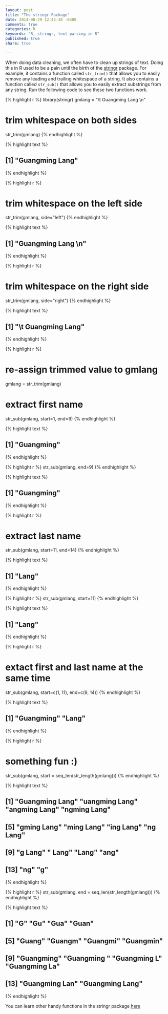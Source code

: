 ```yaml
---
layout: post
title: "The stringr Package"
date: 2014-08-29 12:42:38 -0400
comments: true
categories: R
keywords: "R, stringr, text parsing in R"
published: true
share: true

---
```

When doing data cleaning, we often have to clean up strings of text. Doing this in R used to be a pain until the birth of the [stringr](http://cran.r-project.org/web/packages/stringr/index.html) package. For example, it contains a function called `str_trim()` that allows you to easily remove any leading and trailing whitespace of a string. It also contains a function called `str_sub()` that allows you to easily extract substrings from any string. Run the following code to see these two functions work.


{% highlight r %}
library(stringr)
gmlang = "\t Guangming Lang \n"

# trim whitespace on both sides
str_trim(gmlang)
{% endhighlight %}



{% highlight text %}
## [1] "Guangming Lang"
{% endhighlight %}



{% highlight r %}
# trim whitespace on the left side
str_trim(gmlang, side="left")
{% endhighlight %}



{% highlight text %}
## [1] "Guangming Lang \n"
{% endhighlight %}



{% highlight r %}
# trim whitespace on the right side
str_trim(gmlang, side="right")
{% endhighlight %}



{% highlight text %}
## [1] "\t Guangming Lang"
{% endhighlight %}



{% highlight r %}
# re-assign trimmed value to gmlang
gmlang = str_trim(gmlang)

# extract first name
str_sub(gmlang, start=1, end=9)
{% endhighlight %}



{% highlight text %}
## [1] "Guangming"
{% endhighlight %}



{% highlight r %}
str_sub(gmlang, end=9)
{% endhighlight %}



{% highlight text %}
## [1] "Guangming"
{% endhighlight %}



{% highlight r %}
# extract last name
str_sub(gmlang, start=11, end=14)
{% endhighlight %}



{% highlight text %}
## [1] "Lang"
{% endhighlight %}



{% highlight r %}
str_sub(gmlang, start=11)
{% endhighlight %}



{% highlight text %}
## [1] "Lang"
{% endhighlight %}



{% highlight r %}
# extact first and last name at the same time
str_sub(gmlang, start=c(1, 11), end=c(9, 14))
{% endhighlight %}



{% highlight text %}
## [1] "Guangming" "Lang"
{% endhighlight %}



{% highlight r %}
# something fun :)
str_sub(gmlang, start = seq_len(str_length(gmlang)))
{% endhighlight %}



{% highlight text %}
##  [1] "Guangming Lang" "uangming Lang"  "angming Lang"   "ngming Lang"   
##  [5] "gming Lang"     "ming Lang"      "ing Lang"       "ng Lang"       
##  [9] "g Lang"         " Lang"          "Lang"           "ang"           
## [13] "ng"             "g"
{% endhighlight %}



{% highlight r %}
str_sub(gmlang, end = seq_len(str_length(gmlang)))
{% endhighlight %}



{% highlight text %}
##  [1] "G"              "Gu"             "Gua"            "Guan"          
##  [5] "Guang"          "Guangm"         "Guangmi"        "Guangmin"      
##  [9] "Guangming"      "Guangming "     "Guangming L"    "Guangming La"  
## [13] "Guangming Lan"  "Guangming Lang"
{% endhighlight %}

You can learn other handy functions in the stringr package [here](http://cran.r-project.org/web/packages/stringr/stringr.pdf)
